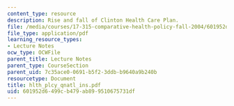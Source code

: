 ```yaml
---
content_type: resource
description: Rise and fall of Clinton Health Care Plan.
file: /media/courses/17-315-comparative-health-policy-fall-2004/601952d6499cb479ab899510675731df_hlth_plcy_qnatl_ins.pdf
file_type: application/pdf
learning_resource_types:
- Lecture Notes
ocw_type: OCWFile
parent_title: Lecture Notes
parent_type: CourseSection
parent_uid: 7c35ace0-0691-b5f2-3ddb-b9640a9b240b
resourcetype: Document
title: hlth_plcy_qnatl_ins.pdf
uid: 601952d6-499c-b479-ab89-9510675731df
---
```

